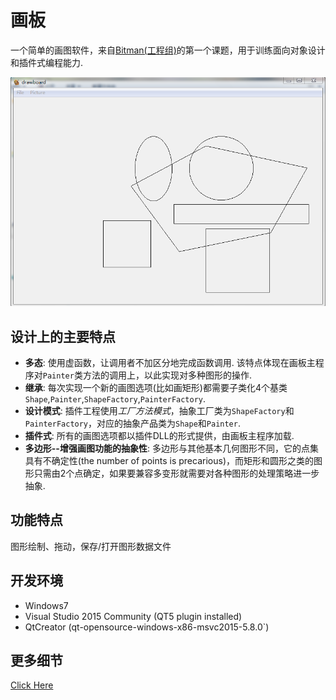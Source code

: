 # 画板
一个简单的画图软件，来自[Bitman(工程组)](www.bitmen.org)的第一个课题，用于训练面向对象设计和插件式编程能力.

![](screenshot/drawboard.png)

## 设计上的主要特点
- **多态**: 使用虚函数，让调用者不加区分地完成函数调用. 该特点体现在画板主程序对`Painter`类方法的调用上，以此实现对多种图形的操作.
- **继承**: 每次实现一个新的画图选项(比如画矩形)都需要子类化4个基类`Shape`,`Painter`,`ShapeFactory`,`PainterFactory`.
- **设计模式**: 插件工程使用*工厂方法模式*，抽象工厂类为`ShapeFactory`和`PainterFactory`，对应的抽象产品类为`Shape`和`Painter`.
- **插件式**: 所有的画图选项都以插件DLL的形式提供，由画板主程序加载.
- **多边形--增强画图功能的抽象性**: 多边形与其他基本几何图形不同，它的点集具有不确定性(the number of points is precarious)，而矩形和圆形之类的图形只需由2个点确定，如果要兼容多变形就需要对各种图形的处理策略进一步抽象.

## 功能特点
图形绘制、拖动，保存/打开图形数据文件

## 开发环境
- Windows7
- Visual Studio 2015 Community (QT5 plugin installed)
- QtCreator (qt-opensource-windows-x86-msvc2015-5.8.0`)

## 更多细节
[Click Here](./2.0/README.md)